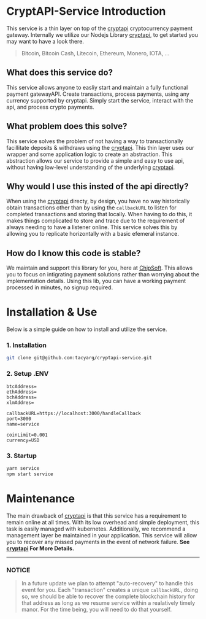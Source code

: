 # CryptAPI-Service Introduction
This service is a thin layer on top of the [cryptapi](https://cryptapi.io/) cryptocurrency payment gateway.
Internally we utilize our Nodejs Library [cryptapi](https://github.com/tacyarg/cryptapi), to get started you may want to have a look there.

> Bitcoin, Bitcoin Cash, Litecoin, Ethereum, Monero, IOTA, ...

## What does this service do?
This service allows anyone to easliy start and maintain a fully functional payment gatewayAPI. Create transactions, process payments, using any currency supported by cryptapi. Simply start the service, interact with the api, and process crypto payments.

## What problem does this solve?
This service solves the problem of not having a way to transactionally facillitate deposits & withdraws using the [cryptapi](https://cryptapi.io/). This thin layer uses our wrapper and some application logic to create an abstraction. This abstraction allows our service to provide a simple and easy to use api, without having low-level understanding of the underlying [cryptapi](https://github.com/tacyarg/cryptapi).

## Why would I use this insted of the api directly?
When using the [cryptapi](https://cryptapi.io/) directy, by design, you have no way historically obtain transactions other than by using the `callbackURL` to listen for completed transactions and storing that locally. When having to do this, it makes things complicated to store and trace due to the requirement of always needing to have a listener online. This service solves this by allowing you to replicate horizontally with a basic efemeral instance.

## How do I know this code is stable?
We maintain and support this library for you, here at [ChipSoft](https://chips.gg). This allows you to focus on intigrating payment solutions rather than worrying about the implementation details. Using this lib, you can have a working payment processed in minutes, no signup required.


# Installation & Use
Below is a simple guide on how to install and utilize the service.

### 1. Installation

```bash
git clone git@github.com:tacyarg/cryptapi-service.git
```

### 2. Setup .ENV
```env
btcAddress=
ethAddress=
bchAddress=
xlmAddres=

callbackURL=https://localhost:3000/handleCallback
port=3000
name=service

coinLimit=0.001
currency=USD
```

### 3. Startup

```js
yarn service
npm start service
```

# Maintenance 
The main drawback of [cryptapi](https://cryptapi.io/) is that this service has a requirement to remain online at all times. With its low overhead and simple deployment, this task is easily managed with kubernetes. Additionally, we recommend a management layer be maintained in your application. This service will allow you to recover any missed payments in the event of network failure. **See [cryptapi](https://github.com/tacyarg/cryptapi) For More Details.** 

-----

### NOTICE
> In a future update we plan to attempt "auto-recovery" to handle this event for you. Each "transaction" creates a unique `callbackURL`, doing so, we should be able to recover the complete blockchain history for that address as long as we resume service within a realatively timely manor. For the time being, you will need to do that yourself.

